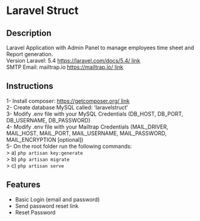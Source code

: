 Laravel Struct
=================

Description
-------------------
Laravel Application with Admin Panel to manage employees time sheet and Report generation. <br />
Version Laravel: 5.4 [https://laravel.com/docs/5.4/ link](https://laravel.com/docs/5.4/) <br />
SMTP Email: mailtrap.io [https://mailtrap.io/ link](https://mailtrap.io/)

Instructions
-------------------
1- Install composer: [https://getcomposer.org/ link](https://getcomposer.org/) <br />
2- Create database MySQL called: 'laravelstruct' <br />
3- Modify .env file with your MySQL Credentials (DB_HOST, DB_PORT, DB_USERNAME, DB_PASSWORD) <br />
4- Modify .env file with your Mailtrap Credentials (MAIL_DRIVER, MAIL_HOST, MAIL_PORT, MAIL_USERNAME, MAIL_PASSWORD, MAIL_ENCRYPTION [optional]) <br />
5- On the root folder run the following commands: <br />
    > a) `php artisan key:generate` <br />
    > b) `php artisan migrate` <br />
    > c) `php artisan serve` <br />

Features
-------------------
+ Basic Login (email and password)  <br />
+ Send password reset link <br />
+ Reset Password <br />